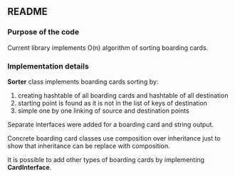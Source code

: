 ## README ##

### Purpose of the code ###

Current library implements O(n) algorithm of sorting boarding cards.
 
### Implementation details ###

**Sorter** class implements boarding cards sorting by: 

1) creating hashtable of all boarding cards and hashtable of all destination
2) starting point is found as it is not in the list of keys of destination
3) simple one by one linking of source and destination points

Separate interfaces were added for a boarding card and string output.

Concrete boarding card classes use composition over inheritance just to show that
inheritance can be replace with composition.

It is possible to add other types of boarding cards by implementing **CardInterface**.





